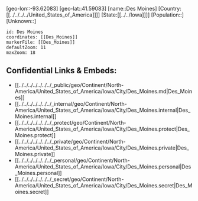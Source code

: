 ﻿---
location: [41.59083,-93.62083]
mapzoom: [7,12] 
mapmarker: city 
type: City
tags:
- geo/City


SpocWebEntityId: 36084
isDeleted: false
confidential: public

---
[geo-lon::-93.62083]
[geo-lat::41.59083]
[name::Des Moines]
[Country:[[../../../../United_States_of_America]]]]
[State:[[../../Iowa]]]]
[Population::]
[Unknown::]


```leaflet
id: Des Moines
coordinates: [[Des_Moines]]
markerFile: [[Des_Moines]]
defaultZoom: 11 
maxZoom: 18
```


## Confidential Links & Embeds: 
- [[../../../../../../../_public/geo/Continent/North-America/United_States_of_America/Iowa/City/Des_Moines.md|Des_Moines]] 
- [[../../../../../../../_internal/geo/Continent/North-America/United_States_of_America/Iowa/City/Des_Moines.internal|Des_Moines.internal]] 
- [[../../../../../../../_protect/geo/Continent/North-America/United_States_of_America/Iowa/City/Des_Moines.protect|Des_Moines.protect]] 
- [[../../../../../../../_private/geo/Continent/North-America/United_States_of_America/Iowa/City/Des_Moines.private|Des_Moines.private]] 
- [[../../../../../../../_personal/geo/Continent/North-America/United_States_of_America/Iowa/City/Des_Moines.personal|Des_Moines.personal]] 
- [[../../../../../../../_secret/geo/Continent/North-America/United_States_of_America/Iowa/City/Des_Moines.secret|Des_Moines.secret]] 
